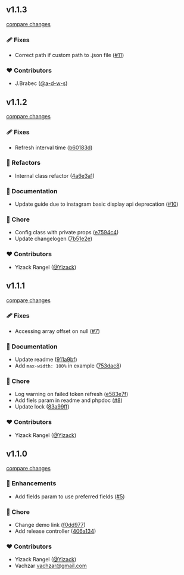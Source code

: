
## v1.1.3

[compare changes](https://github.com/Yizack/instagram-feed/compare/v1.1.2...v1.1.3)

### 🩹 Fixes

- Correct path if custom path to .json file ([#11](https://github.com/Yizack/instagram-feed/pull/11))

### ❤️ Contributors

- J.Brabec ([@a-d-w-s](http://github.com/a-d-w-s))

## v1.1.2

[compare changes](https://github.com/Yizack/instagram-feed/compare/v1.1.1...v1.1.2)

### 🩹 Fixes

- Refresh interval time ([b60183d](https://github.com/Yizack/instagram-feed/commit/b60183d))

### 💅 Refactors

- Internal class refactor ([4a6e3a1](https://github.com/Yizack/instagram-feed/commit/4a6e3a1))

### 📖 Documentation

- Update guide due to instagram basic display api deprecation ([#10](https://github.com/Yizack/instagram-feed/pull/10))

### 🏡 Chore

- Config class with private props ([e7594c4](https://github.com/Yizack/instagram-feed/commit/e7594c4))
- Update changelogen ([7b51e2e](https://github.com/Yizack/instagram-feed/commit/7b51e2e))

### ❤️ Contributors

- Yizack Rangel ([@Yizack](http://github.com/Yizack))

## v1.1.1

[compare changes](https://github.com/Yizack/instagram-feed/compare/v1.1.0...v1.1.1)

### 🩹 Fixes

- Accessing array offset on null ([#7](https://github.com/Yizack/instagram-feed/pull/7))

### 📖 Documentation

- Update readme ([911a9bf](https://github.com/Yizack/instagram-feed/commit/911a9bf))
- Add `max-width: 100%` in example ([753dac8](https://github.com/Yizack/instagram-feed/commit/753dac8))

### 🏡 Chore

- Log warning on failed token refresh ([e583e7f](https://github.com/Yizack/instagram-feed/commit/e583e7f))
- Add fiels param in readme and phpdoc ([#8](https://github.com/Yizack/instagram-feed/pull/8))
- Update lock ([83a99ff](https://github.com/Yizack/instagram-feed/commit/83a99ff))

### ❤️ Contributors

- Yizack Rangel ([@Yizack](http://github.com/Yizack))

## v1.1.0

[compare changes](https://github.com/Yizack/instagram-feed/compare/v1.0.1...v1.1.0)

### 🚀 Enhancements

- Add fields param to use preferred fields ([#5](https://github.com/Yizack/instagram-feed/pull/5))

### 🏡 Chore

- Change demo link ([f0dd977](https://github.com/Yizack/instagram-feed/commit/f0dd977))
- Add release controller ([406a134](https://github.com/Yizack/instagram-feed/commit/406a134))

### ❤️ Contributors

- Yizack Rangel ([@Yizack](http://github.com/Yizack))
- Vachzar <vachzar@gmail.com>

